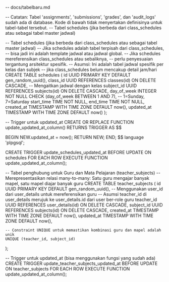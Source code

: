 -- docs/tabelbaru.md

-- Catatan: Tabel 'assignments', 'submissions', 'grades', dan 'audit_logs' sudah ada di database. Kode di bawah tidak menyertakan definisinya untuk tabel-tabel tersebut.
-- Tabel schedules (jika berbeda dari class_schedules atau sebagai tabel master jadwal)

-- Tabel schedules (jika berbeda dari class_schedules atau sebagai tabel master jadwal)
-- Jika schedules adalah tabel terpisah dari class_schedules,
-- bisa jadi ini adalah template jadwal atau jadwal global.
-- Jika schedules mereferensikan class_schedules atau sebaliknya,
-- perlu penyesuaian tergantung arsitektur spesifik.
-- Asumsi: Ini adalah tabel jadwal spesifik per kelas dan subjek
-- jika class_schedules belum mencakup detail jam/hari
CREATE TABLE schedules (
    id UUID PRIMARY KEY DEFAULT gen_random_uuid(),
    class_id UUID REFERENCES classes(id) ON DELETE CASCADE, -- Mengaitkan jadwal dengan kelas
    subject_id UUID REFERENCES subjects(id) ON DELETE CASCADE,
    day_of_week INTEGER NOT NULL CHECK (day_of_week BETWEEN 1 AND 7), -- 1=Sunday, 7=Saturday
    start_time TIME NOT NULL,
    end_time TIME NOT NULL,
    created_at TIMESTAMP WITH TIME ZONE DEFAULT now(),
    updated_at TIMESTAMP WITH TIME ZONE DEFAULT now()
);

-- Trigger untuk updated_at
CREATE OR REPLACE FUNCTION update_updated_at_column()
RETURNS TRIGGER AS $$

 BEGIN
 NEW.updated_at = now();
 RETURN NEW;
 END; $$ language 'plpgsql';

CREATE TRIGGER update_schedules_updated_at
BEFORE UPDATE ON schedules
FOR EACH ROW
EXECUTE FUNCTION update_updated_at_column();

-- Tabel penghubung untuk Guru dan Mata Pelajaran (teacher_subjects)
-- Merepresentasikan relasi many-to-many: Satu guru mengajar banyak mapel, satu mapel diajar banyak guru
CREATE TABLE teacher_subjects (
    id UUID PRIMARY KEY DEFAULT gen_random_uuid(),
    -- Menggunakan user_id dari user_details untuk mereferensikan guru
    -- Asumsi teacher_id di user_details merujuk ke user_details.id dari user ber-role guru
    teacher_id UUID REFERENCES user_details(id) ON DELETE CASCADE, 
    subject_id UUID REFERENCES subjects(id) ON DELETE CASCADE,
    created_at TIMESTAMP WITH TIME ZONE DEFAULT now(),
    updated_at TIMESTAMP WITH TIME ZONE DEFAULT now(),

    -- Constraint UNIQUE untuk memastikan kombinasi guru dan mapel adalah unik
    UNIQUE (teacher_id, subject_id) 
);

-- Trigger untuk updated_at (bisa menggunakan fungsi yang sudah ada)
CREATE TRIGGER update_teacher_subjects_updated_at
BEFORE UPDATE ON teacher_subjects
FOR EACH ROW
EXECUTE FUNCTION update_updated_at_column();